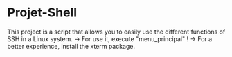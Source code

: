 # Projet-Shell
This project is a script that allows you to easily use the different functions of SSH in a Linux system.
-> For use it, execute "menu_principal" !
-> For a better experience, install the xterm package.
